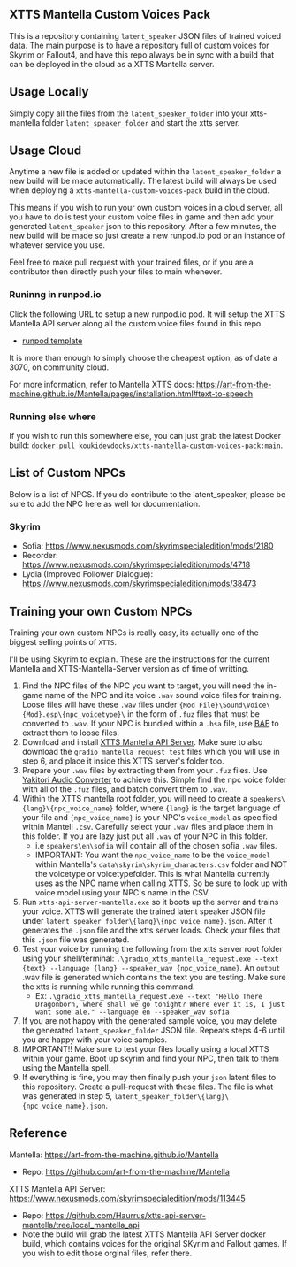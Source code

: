 ## XTTS Mantella Custom Voices Pack

This is a repository containing `latent_speaker` JSON files of trained voiced data. The main purpose is to have a repository full of custom voices for Skyrim or Fallout4, and have this repo always be in sync with a build that can be deployed in the cloud as a XTTS Mantella server.

## Usage Locally

Simply copy all the files from the `latent_speaker_folder` into your xtts-mantella folder `latent_speaker_folder` and start the xtts server.

## Usage Cloud

Anytime a new file is added or updated within the `latent_speaker_folder` a new build will be made automatically. The latest build will always be used when deploying a `xtts-mantella-custom-voices-pack` build in the cloud. 

This means if you wish to run your own custom voices in a cloud server, all you have to do is test your custom voice files in game and then add your generated `latent_speaker` json to this repository. After a few minutes, the new build will be made so just create a new runpod.io pod or an instance of whatever service you use.

Feel free to make pull request with your trained files, or if you are a contributor then directly push your files to main whenever.

### Runinng in runpod.io

Click the following URL to setup a new runpod.io pod. It will setup the XTTS Mantella API server along all the custom voice files found in this repo.

- [runpod template](https://runpod.io/console/deploy?template=kv0kqgd8oi&ref=u2snoorq)

It is more than enough to simply choose the cheapest option, as of date a 3070, on community cloud.

For more information, refer to Mantella XTTS docs: https://art-from-the-machine.github.io/Mantella/pages/installation.html#text-to-speech

### Running else where 

If you wish to run this somewhere else, you can just grab the latest Docker build: `docker pull koukidevdocks/xtts-mantella-custom-voices-pack:main`.

## List of Custom NPCs

Below is a list of NPCS. If you do contribute to the latent_speaker, please be sure to add the NPC here as well for documentation.

### Skyrim

- Sofia: https://www.nexusmods.com/skyrimspecialedition/mods/2180
- Recorder: https://www.nexusmods.com/skyrimspecialedition/mods/4718
- Lydia (Improved Follower Dialogue): https://www.nexusmods.com/skyrimspecialedition/mods/38473

## Training your own Custom NPCs

Training your own custom NPCs is really easy, its actually one of the biggest selling points of `XTTS`. 

I'll be using Skyrim to explain. These are the instructions for the current Mantella and XTTS-Mantella-Server version as of time of writting. 

1. Find the NPC files of the NPC you want to target, you will need the in-game name of the NPC and its voice `.wav` sound voice files for training. Loose files will have these `.wav` files under `{Mod File}\Sound\Voice\{Mod}.esp\{npc_voicetype}\` in the form of `.fuz` files that must be converted to `.wav`. If your NPC is bundled within a `.bsa` file, use [BAE](https://www.nexusmods.com/skyrimspecialedition/mods/974/) to extract them to loose files.
2. Download and install [XTTS Mantella API Server](https://www.nexusmods.com/skyrimspecialedition/mods/113445). Make sure to also download the `gradio mantella request test` files which you will use in step 6, and place it inside this XTTS server's folder too.
3. Prepare your `.wav` files by extracting them from your `.fuz` files. Use [Yakitori Audio Converter](https://www.nexusmods.com/skyrimspecialedition/mods/17765) to achieve this. Simple find the npc voice folder with all of the `.fuz` files, and batch convert them to `.wav`.
4. Within the XTTS mantella root folder, you will need to create a `speakers\{lang}\{npc_voice_name}` folder, where `{lang}` is the target language of your file and `{npc_voice_name}` is your NPC's `voice_model` as specified within Mantell `.csv`. Carefully select your `.wav` files and place them in this folder. If you are lazy just put all `.wav` of your NPC in this folder.
   - i.e `speakers\en\sofia` will contain all of the chosen sofia `.wav` files. 
   - IMPORTANT: You want the `npc_voice_name` to be the `voice_model` within Mantella's `data\skyrim\skyrim_characters.csv` folder and NOT the voicetype or voicetypefolder. This is what Mantella currently uses as the NPC name when calling XTTS. So be sure to look up with voice model using your NPC's name in the CSV. 
5. Run `xtts-api-server-mantella.exe` so it boots up the server and trains your voice. XTTS will generate the trained latent speaker JSON file under `latent_speaker_folder\{lang}\{npc_voice_name}.json`. After it generates the `.json` file and the xtts server loads. Check your files that this `.json` file was generated.
6. Test your voice by running the following from the xtts server root folder using your shell/terminal: `.\gradio_xtts_mantella_request.exe --text {text} --language {lang} --speaker_wav {npc_voice_name}`. An `output` .wav file is generated which contains the text you are testing. Make sure the xtts is running while running this command. 
   - Ex: `.\gradio_xtts_mantella_request.exe --text "Hello There Dragonborn, where shall we go tonight? Where ever it is, I just want some ale." --language en --speaker_wav sofia`
7. If you are not happy with the generated sample voice, you may delete the generated `latent_speaker_folder` JSON file. Repeats steps 4-6 until you are happy with your voice samples.
8. IMPORTANT!! Make sure to test your files locally using a local XTTS within your game. Boot up skyrim and find your NPC, then talk to them using the Mantella spell. 
9. If everything is fine, you may then finally push your `json` latent files to this repository. Create a pull-request with these files. The file is what was generated in step 5, `latent_speaker_folder\{lang}\{npc_voice_name}.json`.

## Reference

Mantella: https://art-from-the-machine.github.io/Mantella
  - Repo: https://github.com/art-from-the-machine/Mantella
  
XTTS Mantella API Server: https://www.nexusmods.com/skyrimspecialedition/mods/113445
  - Repo: https://github.com/Haurrus/xtts-api-server-mantella/tree/local_mantella_api
  - Note the build will grab the latest XTTS Mantella API Server docker build, which contains voices for the original SKyrim and Fallout games. If you wish to edit those orginal files, refer there.